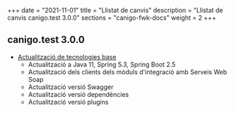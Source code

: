 +++
date        = "2021-11-01"
title       = "Llistat de canvis"
description = "Llistat de canvis canigo.test 3.0.0"
sections    = "canigo-fwk-docs"
weight		= 2
+++

## canigo.test 3.0.0

- [Actualització de tecnologies base](/noticies/2021-10-25-CAN-actualitzacio-canigo-3_6_0/)
   - Actualització a Java 11, Spring 5.3, Spring Boot 2.5
   - Actualització dels clients dels mòduls d'integració amb Serveis Web Soap
   - Actualització versió Swagger
   - Actualització versió dependències
   - Actualització versió plugins